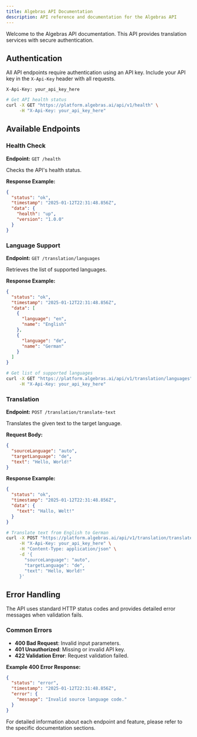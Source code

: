 ```yaml
---
title: Algebras API Documentation
description: API reference and documentation for the Algebras API
---
```


Welcome to the Algebras API documentation. This API provides translation services with secure authentication.

## Authentication

All API endpoints require authentication using an API key. Include your API key in the `X-Api-Key` header with all requests.

```http
X-Api-Key: your_api_key_here
```

```bash
# Get API health status
curl -X GET "https://platform.algebras.ai/api/v1/health" \
     -H "X-Api-Key: your_api_key_here"
```

## Available Endpoints

### Health Check

**Endpoint:** `GET /health`

Checks the API's health status.

**Response Example:**

```json
{
  "status": "ok",
  "timestamp": "2025-01-12T22:31:48.856Z",
  "data": {
    "health": "up",
    "version": "1.0.0"
  }
}
```

### Language Support

**Endpoint:** `GET /translation/languages`

Retrieves the list of supported languages.

**Response Example:**

```json
{
  "status": "ok",
  "timestamp": "2025-01-12T22:31:48.856Z",
  "data": [
    {
      "language": "en",
      "name": "English"
    },
    {
      "language": "de",
      "name": "German"
    }
  ]
}
```

```bash
# Get list of supported languages
curl -X GET "https://platform.algebras.ai/api/v1/translation/languages" \
     -H "X-Api-Key: your_api_key_here"
```

### Translation

**Endpoint:** `POST /translation/translate-text`

Translates the given text to the target language.

**Request Body:**

```json
{
  "sourceLanguage": "auto",
  "targetLanguage": "de",
  "text": "Hello, World!"
}
```

**Response Example:**

```json
{
  "status": "ok",
  "timestamp": "2025-01-12T22:31:48.856Z",
  "data": {
    "text": "Hallo, Welt!"
  }
}
```

```bash
# Translate text from English to German
curl -X POST "https://platform.algebras.ai/api/v1/translation/translate-text" \
     -H "X-Api-Key: your_api_key_here" \
     -H "Content-Type: application/json" \
     -d '{
       "sourceLanguage": "auto",
       "targetLanguage": "de",
       "text": "Hello, World!"
     }'
```

## Error Handling

The API uses standard HTTP status codes and provides detailed error messages when validation fails.

### Common Errors

- **400 Bad Request**: Invalid input parameters.
- **401 Unauthorized**: Missing or invalid API key.
- **422 Validation Error**: Request validation failed.

**Example 400 Error Response:**

```json
{
  "status": "error",
  "timestamp": "2025-01-12T22:31:48.856Z",
  "error": {
    "message": "Invalid source language code."
  }
}
```

For detailed information about each endpoint and feature, please refer to the specific documentation sections.
